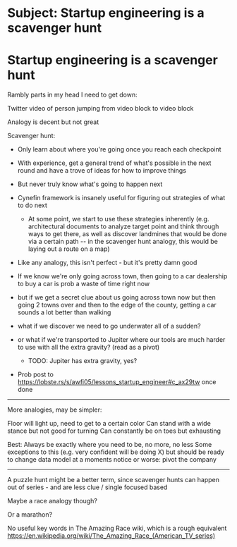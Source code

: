 # Subject: Startup engineering is a scavenger hunt

# Startup engineering is a scavenger hunt
Rambly parts in my head I need to get down:

Twitter video of person jumping from video block to video block

Analogy is decent but not great

Scavenger hunt:

- Only learn about where you're going once you reach each checkpoint
- With experience, get a general trend of what's possible in the next round and have a trove of ideas for how to improve things
- But never truly know what's going to happen next

- Cynefin framework is insanely useful for figuring out strategies of what to do next
    - At some point, we start to use these strategies inherently (e.g. architectural documents to analyze target point and think through ways to get there, as well as discover landmines that would be done via a certain path -- in the scavenger hunt analogy, this would be laying out a route on a map)

- Like any analogy, this isn't perfect - but it's pretty damn good


- If we know we're only going across town, then going to a car dealership to buy a car is prob a waste of time right now
- but if we get a secret clue about us going across town now but then going 2 towns over and then to the edge of the county, getting a car sounds a lot better than walking

- what if we discover we need to go underwater all of a sudden?
- or what if we're transported to Jupiter where our tools are much harder to use with all the extra gravity? (read as a pivot)
  - TODO: Jupiter has extra gravity, yes?

- Prob post to https://lobste.rs/s/awfi05/lessons_startup_engineer#c_ax29tw once done

-----

More analogies, may be simpler:

Floor will light up, need to get to a certain color
Can stand with a wide stance but not good for turning
Can constantly be on toes but exhausting

Best: Always be exactly where you need to be, no more, no less
Some exceptions to this (e.g. very confident will be doing X)
but should be ready to change data model at a moments notice
or worse: pivot the company

---

A puzzle hunt might be a better term, since scavenger hunts can happen out of series - and are less clue / single focused based

Maybe a race analogy though?

Or a marathon?

No useful key words in The Amazing Race wiki, which is a rough equivalent
https://en.wikipedia.org/wiki/The_Amazing_Race_(American_TV_series)
